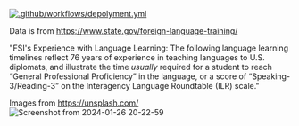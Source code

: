 [![.github/workflows/depolyment.yml](https://github.com/acfriday/foreign-language-learning-timeline-webapp/actions/workflows/depolyment.yml/badge.svg)](https://github.com/acfriday/foreign-language-learning-timeline-webapp/actions/workflows/depolyment.yml)

Data is from https://www.state.gov/foreign-language-training/

"FSI's Experience with Language Learning:
The following language learning timelines reflect 76 years of experience in teaching languages to U.S. diplomats, and illustrate the time *usually* required for a student to reach “General Professional Proficiency” in the language, or a score of “Speaking-3/Reading-3” on the Interagency Language Roundtable (ILR) scale."

Images from https://unsplash.com/
![Screenshot from 2024-01-26 20-22-59](https://github.com/acfriday/foreign-language-learning-timeline-webapp/assets/82184168/2839b9e9-bc36-463d-9f68-ac19ae6a7282)


